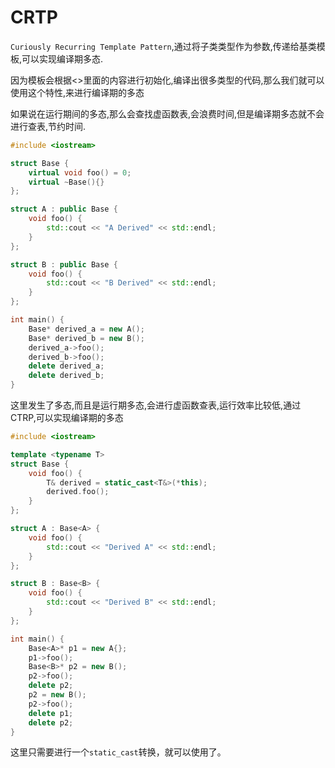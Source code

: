 # CRTP

`Curiously Recurring Template Pattern`,通过将子类类型作为参数,传递给基类模板,可以实现编译期多态.

因为模板会根据<>里面的内容进行初始化,编译出很多类型的代码,那么我们就可以使用这个特性,来进行编译期的多态

如果说在运行期间的多态,那么会查找虚函数表,会浪费时间,但是编译期多态就不会进行查表,节约时间.

```c++
#include <iostream>

struct Base {
    virtual void foo() = 0;
    virtual ~Base(){}
};

struct A : public Base {
    void foo() {
        std::cout << "A Derived" << std::endl;
    }
};

struct B : public Base {
    void foo() {
        std::cout << "B Derived" << std::endl;
    }
};

int main() {
    Base* derived_a = new A();
    Base* derived_b = new B();
    derived_a->foo();
    derived_b->foo();
    delete derived_a;
    delete derived_b;
}
```

这里发生了多态,而且是运行期多态,会进行虚函数查表,运行效率比较低,通过CTRP,可以实现编译期的多态

```c++
#include <iostream>

template <typename T>
struct Base {
    void foo() {
        T& derived = static_cast<T&>(*this);
        derived.foo();
    }
};

struct A : Base<A> {
    void foo() {
        std::cout << "Derived A" << std::endl;
    }
};

struct B : Base<B> {
    void foo() {
        std::cout << "Derived B" << std::endl;
    }
};

int main() {
    Base<A>* p1 = new A{};
    p1->foo();
    Base<B>* p2 = new B();
    p2->foo();
    delete p2;
    p2 = new B();
    p2->foo();
    delete p1;
    delete p2;
}
```

这里只需要进行一个`static_cast`转换，就可以使用了。
